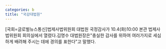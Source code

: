 ```yaml
---
categories: b
title: "국감대법원"
---
```

[국회=글로벌뉴스통신]법제사법위원회 대법원 국정감사가 10.4(화)10:00 본관 법제사법위원회 회의실에서 열렸다.김명수 대법원장은"충실한 감사를 위하여 여러가지로 세심하게 배려해 주시는 데에 경의를 표한다"고 말했다.